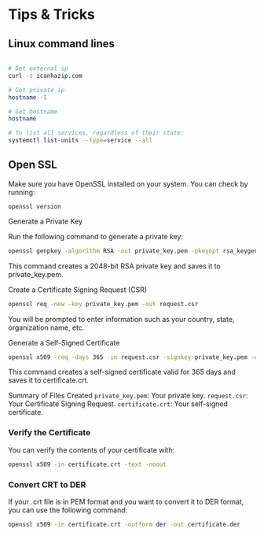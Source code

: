 # Tips & Tricks

## Linux command lines

``` bash 

# Get external ip
curl -s icanhazip.com

# Get private ip
hostname -I

# Get hostname
hostname

# To list all services, regardless of their state:
systemctl list-units --type=service --all

``` 


## Open SSL

Make sure you have OpenSSL installed on your system. You can check by running:

`openssl version`

Generate a Private Key

Run the following command to generate a private key:

```bash 
openssl genpkey -algorithm RSA -out private_key.pem -pkeyopt rsa_keygen_bits:2048
```

This command creates a 2048-bit RSA private key and saves it to private_key.pem.

Create a Certificate Signing Request (CSR)


```bash
openssl req -new -key private_key.pem -out request.csr
```

You will be prompted to enter information such as your country, state, organization name, etc.

Generate a Self-Signed Certificate


```bash
openssl x509 -req -days 365 -in request.csr -signkey private_key.pem -out certificate.crt
```

This command creates a self-signed certificate valid for 365 days and saves it to certificate.crt.

Summary of Files Created
`private_key.pem`: Your private key.
`request.csr`: Your Certificate Signing Request.
`certificate.crt`: Your self-signed certificate.


### Verify the Certificate

You can verify the contents of your certificate with:

```bash
openssl x509 -in certificate.crt -text -noout
```

### Convert CRT to DER
If your .crt file is in PEM format and you want to convert it to DER format, you can use the following command:

```bash
openssl x509 -in certificate.crt -outform der -out certificate.der
```
